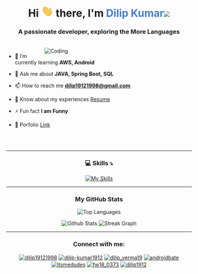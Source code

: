 <h1  align="center">Hi <img src="https://raw.githubusercontent.com/ABSphreak/ABSphreak/master/gifs/Hi.gif" width="33"> there, I'm <span style="color: #447ED5">Dilip Kumar</span><img src="https://camo.githubusercontent.com/d3359cb00ab0b5ed8f2e1fe3fceb4fbaf3b614340f8c0db99c17b9f50b351770/68747470733a2f2f656d6f6a69732e736c61636b6d6f6a69732e636f6d2f656d6f6a69732f696d616765732f313533313834393433302f343234362f626c6f622d73756e676c61737365732e6769663f31353331383439343330" width="33">
 </h1>
 
<h3 text align="center">A passionate developer, exploring the More Languages</h3>
<br/>
<img img align="right" alt="Coding" width="400" src="https://cdn.dribbble.com/users/1162077/screenshots/3848914/programmer.gif">

- 🌱 I’m currently learning **AWS, Android**

- 💬 Ask me about **JAVA, Spring Boot, SQL**

- 📫 How to reach me **dilip19121998@gmail.com**

- 📄 Know about my experiences [Resume](https://drive.google.com/file/d/1MXUs5a_q1Hy8Gkp2CwntKOkIeQ3XBcr3/view?usp=share_link)

- ⚡ Fun fact **I am Funny**

- 📑 Porfolio [Link](https://itsmedudes.github.io/)
 <br/>
 <br/>
 <hr/>
 <h3 align="center">💻 Skills ⤵</h3>

<p align="center">
  <a href="https://skillicons.dev" align="center">
    <img
      src="https://skillicons.dev/icons?i=html,css,js,bootstrap,github,java,spring,maven,hibernate,mysql&theme=light"
      alt="My Skills"
    />
  </a>
</p>
 <hr/>
 
 <h3 align="center">My GitHub Stats</h3>
<div align="center"> 
 
![Top Languages](https://github-readme-stats.vercel.app/api/top-langs/?username=itsmedudes&theme=chartreuse-dark)
 
</div>

<div align="center">
  <img src="https://github-readme-stats.vercel.app/api?username=itsmedudes&theme=react&hide_border=false&include_all_commits=true&count_private=true" alt="Github Stats" />
  <img src="https://github-readme-streak-stats.herokuapp.com/?user=itsmedudes&theme=react&hide_border=false&include_all_commits=true&count_private=true" alt="Streak Graph" />

</div>

<!-- ![Dilip's github activity graph](https://activity-graph.herokuapp.com/graph?username=itsmedudes&theme=react) -->

<hr/>
<h3 align="center">Connect with me:</h3>
<p align="center">
<a href="https://twitter.com/dilip19121998" target="blank"><img align="center" src="https://raw.githubusercontent.com/rahuldkjain/github-profile-readme-generator/master/src/images/icons/Social/twitter.svg" alt="dilip19121998" height="30" width="40" /></a>
<a href="https://linkedin.com/in/dilip-kumar1912" target="blank"><img align="center" src="https://raw.githubusercontent.com/rahuldkjain/github-profile-readme-generator/master/src/images/icons/Social/linked-in-alt.svg" alt="dilip-kumar1912" height="30" width="40" /></a>
<a href="https://instagram.com/dilip_verma19" target="blank"><img align="center" src="https://raw.githubusercontent.com/rahuldkjain/github-profile-readme-generator/master/src/images/icons/Social/instagram.svg" alt="dilip_verma19" height="30" width="40" /></a>
<a href="https://www.youtube.com/c/androidbate" target="blank"><img align="center" src="https://raw.githubusercontent.com/rahuldkjain/github-profile-readme-generator/master/src/images/icons/Social/youtube.svg" alt="androidbate" height="30" width="40" /></a>
<a href="https://www.codechef.com/users/itsmedudes" target="_blank"><img align="center" src="https://cdn.jsdelivr.net/npm/simple-icons@3.1.0/icons/codechef.svg" alt="itsmedudes" height="30" width="40" /></a>
<a href="https://www.hackerrank.com/itsmedudes" target="blank"><img align="center" src="https://raw.githubusercontent.com/rahuldkjain/github-profile-readme-generator/master/src/images/icons/Social/hackerrank.svg" alt="fw18_0373" height="30" width="40" /></a>
<a href="https://www.leetcode.com/itsmedude/" target="blank"><img align="center" src="https://raw.githubusercontent.com/rahuldkjain/github-profile-readme-generator/master/src/images/icons/Social/leet-code.svg" alt="dilip1912" height="30" width="40" /></a>
</p>
